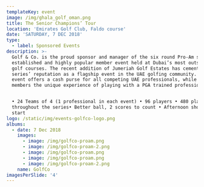 ```yaml
---
templateKey: event
image: /img/ghala_golf_oman.png
title: The Senior Champions’ Tour
location: 'Emirates Golf Club, Faldo course'
date: 'SATURDAY, 7 DEC 2018'
type:
  - label: Sponsored Events
description: >-
  Golf & Co. is the proud sponsor and manager of the six round Pro-Am series, an
  established and highly popular member event held at Dubai’s most outstanding
  golf courses. The recent addition of Jumeriah Golf Estates has cemented the
  series’ reputation as a flagship event in the UAE golfing community. Each
  event offers a cash purse for all competing UAE professionals, while giving
  members the unique experience of playing with a PGA trained professional.


  • 24 Teams of 4 (1 professional in each event) • 96 players • 480 players
  throughout the series• Better ball, 2 scores to count • Afternoon shotgun
  start
logo: /static/img/events-golfco-logo.png
albums:
  - date: 7 Dec 2018
    images:
      - image: /img/golfco-proam.png
      - image: /img/golfco-proam-2.png
      - image: /img/golfco-proam.png
      - image: /img/golfco-proam.png
      - image: /img/golfco-proam-2.png
    name: GolfCo
imagesPerSlide: '4'
---
```


